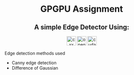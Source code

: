 <div style="text-align:center">

# GPGPU Assignment

## A simple Edge Detector Using:

<img src="https://img.shields.io/badge/-C++-333333?style=flat-square&logo=c%2B%2B" alt="cxx" height="30"/>
<img src="https://img.shields.io/badge/-OpenGL-333333?style=flat-square&logo=opengl" alt="opengl"  height="30"/>
<img src="https://img.shields.io/badge/-Cuda-333333?style=flat-square&logo=nvidia" alt="cuda"  height="30"/>
</div>

Edge detection methods used

- Canny edge detection
- Difference of Gaussian
